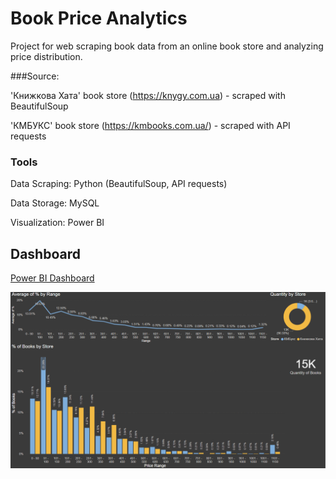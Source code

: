 # Book Price Analytics

Project for web scraping book data from an online book store and analyzing price distribution.

###Source:

'Книжкова Хата' book store (https://knygy.com.ua) - scraped with BeautifulSoup

'КМБУКС' book store (https://kmbooks.com.ua/) - scraped with API requests


### Tools

Data Scraping: Python (BeautifulSoup, API requests)

Data Storage: MySQL

Visualization: Power BI

## Dashboard

[Power BI Dashboard](./dashboard/Book%20Price%20Distribution%20Dashboard.pbix)

![Dashboard](./dashboard/Book%20Price%20Distribution%20Dashboard.png)
